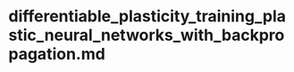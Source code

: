 # differentiable_plasticity_training_plastic_neural_networks_with_backpropagation.md

<!-- REFERENCE -->
